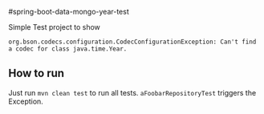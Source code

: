 #spring-boot-data-mongo-year-test

Simple Test project to show 
```
org.bson.codecs.configuration.CodecConfigurationException: Can't find a codec for class java.time.Year.
```

## How to run
Just run ```mvn clean test``` to run all tests. ```aFoobarRepositoryTest``` triggers the Exception.
